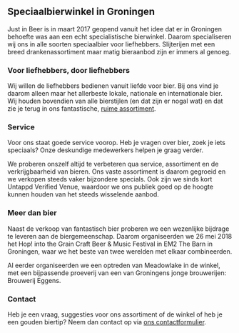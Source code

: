 ## Speciaalbierwinkel in Groningen
Just in Beer is in maart 2017 geopend vanuit het idee dat er in Groningen behoefte was aan een echt specialistische bierwinkel. Daarom specialiseren wij ons in alle soorten speciaalbier voor liefhebbers. Slijterijen met een breed drankenassortiment maar matig bieraanbod zijn er immers al genoeg.

### Voor liefhebbers, door liefhebbers
Wij willen de liefhebbers bedienen vanuit liefde voor bier. Bij ons vind je daarom alleen maar het allerbeste lokale, nationale en internationale bier. Wij houden bovendien van alle bierstijlen (en dat zijn er nogal wat) en dat zie je terug in ons fantastische, [ruime assortiment](/assortiment/).

### Service
Voor ons staat goede service voorop. Heb je vragen over bier, zoek je iets speciaals? Onze deskundige medewerkers helpen je graag verder.

We proberen onszelf altijd te verbeteren qua service, assortiment en de verkrijgbaarheid van bieren. Ons vaste assortiment is daarom gegroeid en we verkopen steeds vaker bijzondere specials. Ook zijn we sinds kort Untappd Verified Venue, waardoor we ons publiek goed op de hoogte kunnen houden van het steeds wisselende aanbod.

### Meer dan bier
Naast de verkoop van fantastisch bier proberen we een wezenlijke bijdrage te leveren aan de biergemeenschap. Daarom organiseerden we 26 mei 2018 het Hop! into the Grain Craft Beer & Music Festival in EM2 The Barn in Groningen, waar we het beste van twee werelden met elkaar combineerden.

Al eerder organiseerden we een optreden van Meadowlake in de winkel, met een bijpassende proeverij van een van Groningens jonge brouwerijen: Brouwerij Eggens.

### Contact
Heb je een vraag, suggesties voor ons assortiment of de winkel of heb je een gouden biertip? Neem dan contact op via [ons contactformulier](/contact/).
